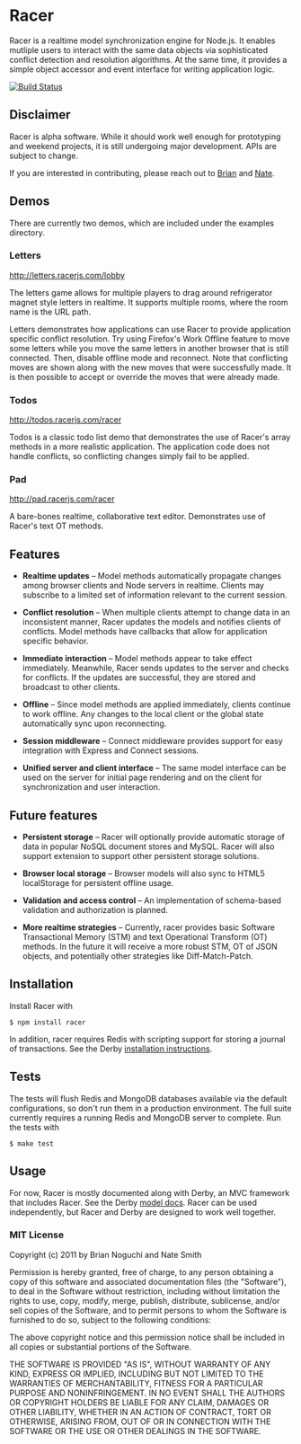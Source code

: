# Racer

Racer is a realtime model synchronization engine for Node.js. It enables mutliple users to interact with the same data objects via sophisticated conflict detection and resolution algorithms. At the same time, it provides a simple object accessor and event interface for writing application logic.

[![Build
Status](https://secure.travis-ci.org/codeparty/racer.png)](http://travis-ci.org/codeparty/racer)

## Disclaimer

Racer is alpha software. While it should work well enough for prototyping and weekend projects, it is still undergoing major development. APIs are subject to change.

If you are interested in contributing, please reach out to [Brian](https://github.com/bnoguchi) and [Nate](https://github.com/nateps).

## Demos

There are currently two demos, which are included under the examples directory.

### Letters

http://letters.racerjs.com/lobby

The letters game allows for multiple players to drag around refrigerator magnet style letters in realtime. It supports multiple rooms, where the room name is the URL path.

Letters demonstrates how applications can use Racer to provide application specific conflict resolution. Try using Firefox's Work Offline feature to move some letters while you move the same letters in another browser that is still connected. Then, disable offline mode and reconnect. Note that conflicting moves are shown along with the new moves that were successfully made. It is then possible to accept or override the moves that were already made.

### Todos

http://todos.racerjs.com/racer

Todos is a classic todo list demo that demonstrates the use of Racer's array methods in a more realistic application. The application code does not handle conflicts, so conflicting changes simply fail to be applied.

### Pad

http://pad.racerjs.com/racer

A bare-bones realtime, collaborative text editor. Demonstrates use of Racer's text OT methods.

## Features

  * **Realtime updates** &ndash; Model methods automatically propagate changes among browser clients and Node servers in realtime. Clients may subscribe to a limited set of information relevant to the current session.

  * **Conflict resolution** &ndash; When multiple clients attempt to change data in an inconsistent manner, Racer updates the models and notifies clients of conflicts. Model methods have callbacks that allow for application specific behavior.

  * **Immediate interaction** &ndash; Model methods appear to take effect immediately. Meanwhile, Racer sends updates to the server and checks for conflicts. If the updates are successful, they are stored and broadcast to other clients.

  * **Offline** &ndash; Since model methods are applied immediately, clients continue to work offline. Any changes to the local client or the global state automatically sync upon reconnecting.

  * **Session middleware** &ndash; Connect middleware provides support for easy integration with Express and Connect sessions.

  * **Unified server and client interface** &ndash; The same model interface can be used on the server for initial page rendering and on the client for synchronization and user interaction.

## Future features

  * **Persistent storage** &ndash; Racer will optionally provide automatic storage of data in popular NoSQL document stores and MySQL. Racer will also support extension to support other persistent storage solutions.

  * **Browser local storage** &ndash; Browser models will also sync to HTML5 localStorage for persistent offline usage.

  * **Validation and access control** &ndash; An implementation of schema-based validation and authorization is planned.

  * **More realtime strategies** &ndash; Currently, racer provides basic Software Transactional Memory (STM) and text Operational Transform (OT) methods. In the future it will receive a more robust STM, OT of JSON objects, and potentially other strategies like Diff-Match-Patch.

## Installation

Install Racer with

```
$ npm install racer
```

In addition, racer requires Redis with scripting support for storing a journal of transactions. See the Derby [installation instructions](http://derbyjs.com/#getting_started).

## Tests

The tests will flush Redis and MongoDB databases available via the default configurations, so don't run them in a production environment. The full suite currently requires a running Redis and MongoDB server to complete. Run the tests with

```
$ make test
```

## Usage

For now, Racer is mostly documented along with Derby, an MVC framework that includes Racer. See the Derby [model docs](http://derbyjs.com/#models). Racer can be used independently, but Racer and Derby are designed to work well together.

### MIT License
Copyright (c) 2011 by Brian Noguchi and Nate Smith

Permission is hereby granted, free of charge, to any person obtaining a copy
of this software and associated documentation files (the "Software"), to deal
in the Software without restriction, including without limitation the rights
to use, copy, modify, merge, publish, distribute, sublicense, and/or sell
copies of the Software, and to permit persons to whom the Software is
furnished to do so, subject to the following conditions:

The above copyright notice and this permission notice shall be included in
all copies or substantial portions of the Software.

THE SOFTWARE IS PROVIDED "AS IS", WITHOUT WARRANTY OF ANY KIND, EXPRESS OR
IMPLIED, INCLUDING BUT NOT LIMITED TO THE WARRANTIES OF MERCHANTABILITY,
FITNESS FOR A PARTICULAR PURPOSE AND NONINFRINGEMENT. IN NO EVENT SHALL THE
AUTHORS OR COPYRIGHT HOLDERS BE LIABLE FOR ANY CLAIM, DAMAGES OR OTHER
LIABILITY, WHETHER IN AN ACTION OF CONTRACT, TORT OR OTHERWISE, ARISING FROM,
OUT OF OR IN CONNECTION WITH THE SOFTWARE OR THE USE OR OTHER DEALINGS IN
THE SOFTWARE.
